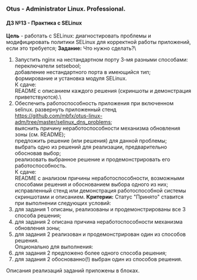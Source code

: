 ### **Otus - Administrator Linux. Professional.**  
#### **ДЗ №13 - Практика с SELinux**  
**Цель** - работать с SELinux: диагностировать проблемы и модифицировать политики SELinux для корректной работы приложений, если это требуется;
**Задание:**
Что нужно сделать?\
1) Запустить nginx на нестандартном порту 3-мя разными способами:\
   переключатели setsebool;\
   добавление нестандартного порта в имеющийся тип;\
   формирование и установка модуля SELinux.\
   К сдаче:\
   README с описанием каждого решения (скриншоты и демонстрация приветствуются).\
2) Обеспечить работоспособность приложения при включенном selinux.
   развернуть приложенный стенд https://github.com/mbfx/otus-linux-adm/tree/master/selinux_dns_problems; \
   выяснить причину неработоспособности механизма обновления зоны (см. README);\
   предложить решение (или решения) для данной проблемы;\
   выбрать одно из решений для реализации, предварительно обосновав выбор;\
   реализовать выбранное решение и продемонстрировать его работоспособность.\
   К сдаче:\
   README с анализом причины неработоспособности, возможными способами решения и обоснованием выбора одного из них;\
   исправленный стенд или демонстрация работоспособной системы скриншотами и описанием.
**Критерии:**
Статус "Принято" ставится при выполнении следующих условий:
1) для задания 1 описаны, реализованы и продемонстрированы все 3 способа решения;
2) для задания 2 описана причина неработоспособности механизма обновления зоны;
3) для задания 2 реализован и продемонстрирован один из способов решения.
\
Опционально для выполнения:
1) для задания 2 предложено более одного способа решения;
2) для задания 2 обоснованно(!) выбран один из способов решения.

Описания реализаций заданий приложены в блоках.


